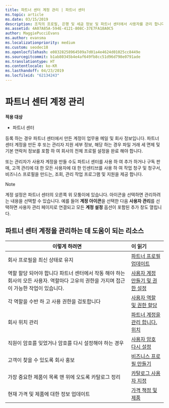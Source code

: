 ```yaml
---
title: 파트너 센터 계정 관리 | 파트너 센터
ms.topic: article
ms.date: 03/15/2019
description: 조직의 프로필, 은행 및 세금 정보 및 파트너 센터에서 사용자를 관리 합니다.
ms.assetid: 4A07A85A-594E-4121-808C-37E7FA18A0C5
author: MaggiePucciEvans
ms.author: evansma
ms.localizationpriority: medium
ms.custom: seodec18
ms.openlocfilehash: e08328258964509a7d01a4e4624d01025cc8449e
ms.sourcegitcommit: b1ab80345b4e4af649fb8cc51d96d798e0791ade
ms.translationtype: HT
ms.contentlocale: ko-KR
ms.lasthandoff: 04/23/2019
ms.locfileid: "62134243"
---
```

# <a name="manage-your-partner-center-account"></a>파트너 센터 계정 관리

**적용 대상**

-  파트너 센터

등록 하는 경우 파트너 센터에서 만든 계정이 업무용 메일 및 회사 정보입니다. 파트너 센터 계정을 만든 후 또는 관리자 지원 세부 정보, 해당 하는 경우 파일 거래 세 면제 및 기본 연락처 정보를 포함 하 여 회사의 전체 프로필 설정을 완료 해야 합니다. 

또는 관리자가 사용자 계정을 만들 수도 파트너 센터를 사용 하 여 추가 하거나 구독 판매, 고객 관리에 대 한 모든 사용자에 대 한 인센티브를 사용 하 여 작업 청구 및 청구서, 비즈니스 프로필을 만드는, 조회, 관리 작업 프로그램 및 지원을 제공 합니다.

>[!NOTE]
>계정 설정은 파트너 센터의 오른쪽 위 모퉁이에 있습니다. 아이콘을 선택하면 관리하려는 내용을 선택할 수 있습니다. 예를 들어 **계정 아이콘**을 선택한 다음 **사용자 관리**를 선택하면 사용자 관리 페이지로 연결되고 모든 **계정 설정** 옵션이 포함된 추가 창도 열립니다.


## <a name="resources-to-help-you-manage-your-partner-center-account"></a>파트너 센터 계정을 관리하는 데 도움이 되는 리소스

|**이렇게 하려면**   |**이 읽기**   |
|-----------------------|:-----------------------|
|회사 프로필을 최신 상태로 유지   |[파트너 프로필 업데이트](update-your-partner-profile.md)|
|역할 할당 되어야 합니다 파트너 센터에서 작동 해야 하는 회사의 모든 사용자. 역할마다 고유의 권한을 가지며 접근이 가능한 작업이 있습니다.|[사용자 계정 만들기 및 권한 설정](create-user-accounts-and-set-permissions.md)|
|각 역할을 수반 하 고 사용 권한을 검토합니다|[사용자 역할 및 권한 할당](permissions-overview.md)
|회사 위치 관리|[파트너 계정을 관리 합니다. 위치](manage-locations.md)
|직원이 암호를 잊었거나 암호를 다시 설정해야 하는 경우  |[사용자 암호 다시 설정](reset-a-user-password.md)|
|고객이 찾을 수 있도록 회사 홍보   |[비즈니스 프로필 만들기](create-a-marketing-profile.md)|
|가장 중요한 제품이 목록 맨 위에 오도록 카탈로그 정리   |[카탈로그 사용자 지정](customize-the-catalog.md)|
|현재 가격 및 제품에 대한 정보 업데이트   |[가격 책정 및 제품](pricing-and-offers.md)|













 

 



